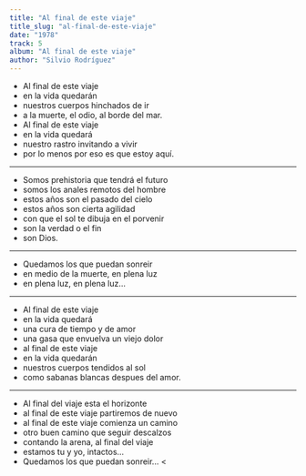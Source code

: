 ```yaml
---
title: "Al final de este viaje"
title_slug: "al-final-de-este-viaje"
date: "1978"
track: 5
album: "Al final de este viaje"
author: "Silvio Rodríguez"
---
```


- Al final de este viaje
- en la vida quedarán
- nuestros cuerpos hinchados de ir
- a la muerte, el odio, al borde del mar.
- Al final de este viaje
- en la vida quedará
- nuestro rastro invitando a vivir
- por lo menos por eso es que estoy aquí.

---

- Somos prehistoria que tendrá el futuro
- somos los anales remotos del hombre
- estos años son el pasado del cielo
- estos años son cierta agilidad
- con que el sol te dibuja en el porvenir
- son la verdad o el fin
- son Dios.

---

- Quedamos los que puedan sonreir
- en medio de la muerte, en plena luz
- en plena luz, en plena luz...

---

- Al final de este viaje
- en la vida quedará
- una cura de tiempo y de amor
- una gasa que envuelva un viejo dolor
- al final de este viaje
- en la vida quedarán
- nuestros cuerpos tendidos al sol
- como sabanas blancas despues del amor.

---

- Al final del viaje esta el horizonte
- al final de este viaje partiremos de nuevo
- al final de este viaje comienza un camino
- otro buen camino que seguir descalzos
- contando la arena, al final del viaje
- estamos tu y yo, intactos...
- Quedamos los que puedan sonreir... <

